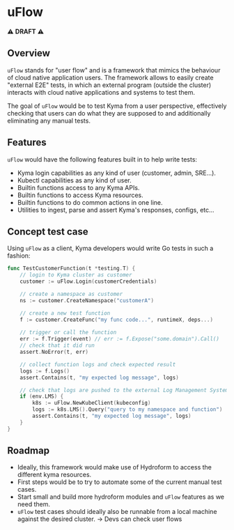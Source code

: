 # uFlow

⚠️ **DRAFT** ⚠️

## Overview

`uFlow` stands for "user flow" and is a framework that mimics the behaviour of cloud native application users. The framework allows to easily create "external E2E" tests, in which an external program (outside the cluster) interacts with cloud native applications and systems to test them.

The goal of `uFlow` would be to test Kyma from a user perspective, effectively checking that users can do what they are supposed to and additionally eliminating any manual tests.

## Features

`uFlow` would have the following features built in to help write tests:
- Kyma login capabilities as any kind of user (customer, admin, SRE...).
- Kubectl capabilities as any kind of user.
- Builtin functions access to any Kyma APIs.
- Builtin functions to access Kyma resources.
- Builtin functions to do common actions in one line.
- Utilities to ingest, parse and assert Kyma's responses, configs, etc...

## Concept test case

Using `uFlow` as a client, Kyma developers would write Go tests in such a fashion:
```go
func TestCustomerFunction(t *testing.T) {
    // login to Kyma cluster as customer
    customer := uFlow.Login(customerCredentials)

    // create a namespace as customer
    ns := customer.CreateNamespace("customerA")

    // create a new test function
    f := customer.CreateFunc("my func code...", runtimeX, deps...)
    
    // trigger or call the function
    err := f.Trigger(event) // err := f.Expose("some.domain").Call()
    // check that it did run 
    assert.NoError(t, err)

    // collect function logs and check expected result
    logs := f.Logs()
    assert.Contains(t, "my expected log message", logs)

    // check that logs are pushed to the external Log Management System if there is one configured in the cluster
    if (env.LMS) {
        k8s := uFlow.NewKubeClient(kubeconfig)
        logs := k8s.LMS().Query("query to my namespace and function")
        assert.Contains(t, "my expected log message", logs)
    }
}
```

## Roadmap
- Ideally, this framework would make use of Hydroform to access the different kyma resources.
- First steps would be to try to automate some of the current manual test cases.
- Start small and build more hydroform modules and `uFlow` features as we need them.
- `uFlow` test cases should ideally also be runnable from a local machine against the desired cluster. -> Devs can check user flows
